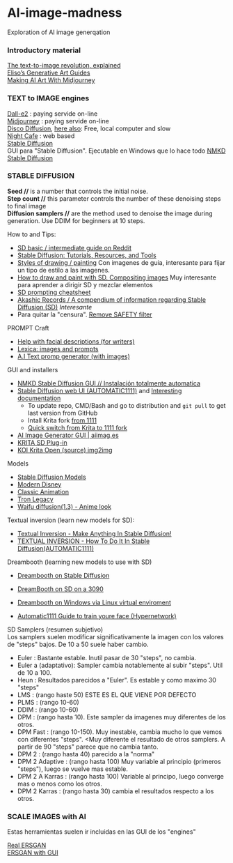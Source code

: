 # AI-image-madness
Exploration of AI image generqation

### Introductory material   
[The text-to-image revolution, explained](https://www.vox.com/23150422/text-to-image-ai-deep-learning)   
[Eliso’s Generative Art Guides](https://botbox.dev/)   
[Making AI Art With Midjourney](https://www.slaphappylarry.com/making-ai-art-with-midjourney/)   

### TEXT to IMAGE engines
[Dall-e2](https://openai.com/dall-e-2/) : paying servide on-line   
[Midjourney](https://www.midjourney.com/home/) : paying servide on-line   
[Disco Diffusion](https://botbox.dev/disco-diffusion-guide/), [here also](http://discodiffusion.com/): Free, local computer and slow    
[Night Cafe](https://creator.nightcafe.studio/text-to-image-art) : web based   
[Stable Diffusion](https://stability.ai/)   
GUI para "Stable Diffusion". Ejecutable en Windows que lo hace todo [NMKD Stable Diffusion](https://nmkd.itch.io/t2i-gui)   

### STABLE DIFFUSION   

**Seed //** is a number that controls the initial noise.    
**Step count //** this parameter controls the number of these denoising steps to final image   
**Diffusion samplers //** are the method used to denoise the image during generation. Use DDIM for beginners at 10 steps.   

How to and Tips:   
- [SD basic / intermediate guide on Reddit](https://www.reddit.com/r/StableDiffusion/comments/x41n87/how_to_get_images_that_dont_suck_a/)   
- [Stable Diffusion: Tutorials, Resources, and Tools](https://stackdiary.com/stable-diffusion-resources/)   
- [Styles of drawing / painting](https://docs.google.com/document/d/1ZtNwY1PragKITY0F4R-f8CarwHojc9Wrf37d0NONHDg/edit#heading=h.kn3gjdhgaoek) Con imagenes de guia, interesante para fijar un tipo de estilo a las imagenes.
- [How to draw and paint with SD. Compositing images](https://andys.page/posts/how-to-draw/#) Muy interesante para aprender a dirigir SD y mezclar elementos   
- [SD prompting cheatsheet](https://moritz.pm/posts/parameters)
- [ Akashic Records / A compendium of information regarding Stable Diffusion (SD)](https://github.com/Maks-s/sd-akashic) *Interesante*   
- Para quitar la "censura". [Remove SAFETY filter](https://www.reddit.com/r/StableDiffusion/comments/wv2nw0/tutorial_how_to_remove_the_safety_filter_in_5/)   

PROMPT Craft
- [Help with facial descriptions (for writers)](https://www.bryndonovan.com/2015/06/16/master-list-of-physical-descriptions/)   
- [Lexica: images and prompts](https://lexica.art/)   
- [A.I Text promp generator (with images)](https://aitextpromptgenerator.com/)

GUI and installers   
- [NMKD Stable Diffusion GUI // Instalación totalmente automatica](https://nmkd.itch.io/t2i-gui)   
- [Stable Diffusion web UI (AUTOMATIC1111)](https://github.com/AUTOMATIC1111/stable-diffusion-webui) and [Interesting documentation](https://hub.tcno.co/ai/stable-diffusion/webui/)    
    - To update repo, CMD/Bash and go to distribution and `git pull` to get last version from GitHub   
    - Intall Krita fork [from 1111](https://github.com/Interpause/auto-sd-krita/wiki/Install-Guide#plugin-installation)   
    - [Quick switch from Krita to 1111 fork](https://github.com/Interpause/auto-sd-krita/wiki/Quick-Switch-Using-Existing-AUTOMATIC1111-Install)   
- [AI Image Generator GUI | aiimag.es](https://sunija.itch.io/aiimages)    
- [KRITA SD Plug-in](https://www.flyingdog.de/sd/en/)   
- [KOI Krita Open (source) img2img](https://github.com/nousr/koi)   

Models    
- [Stable Diffusion Models](https://rentry.org/sdmodels)    
- [Modern Disney](https://huggingface.co/nitrosocke/mo-di-diffusion)    
- [Classic Animation](https://huggingface.co/nitrosocke/classic-anim-diffusion)    
- [Tron Legacy](https://huggingface.co/dallinmackay/Tron-Legacy-diffusion)    
- [Waifu diffusion(1.3) - Anime look](https://huggingface.co/hakurei/waifu-diffusion-v1-3)   

Textual inversion (learn new models for SD):
- [Textual Inversion - Make Anything In Stable Diffusion!](https://www.youtube.com/watch?v=7Lxdk89W2K0&t=91s)    
- [TEXTUAL INVERSION - How To Do It In Stable Diffusion(AUTOMATIC1111)](https://www.youtube.com/watch?v=MLz0iM0M7Fk)    

Dreambooth (learning new models to use with SD)   
- [Dreambooth on Stable Diffusion](https://github.com/gammagec/Dreambooth-SD-optimized)   
- [ DreamBooth on SD on a 3090](https://www.reddit.com/r/StableDiffusion/comments/xo4onu/using_dreambooth_on_sd_on_a_3090_w24gb_vram_about/)   
- [Dreambooth on Windows via Linux virtual enviroment](https://www.youtube.com/watch?v=w6PTviOCYQY&t=0s)   

- [Automatic1111 Guide to train youre face (Hypernetwork)](https://www.youtube.com/watch?v=P1dfwViVOIU)   

SD Samplers (resumen subjetivo)   
Los samplers suelen modificar significativamente la imagen con los valores de "steps" bajos. De 10 a 50 suele haber cambio.    
- Euler : Bastante estable. Inutil pasar de 30 "steps", no cambia.   
- Euler a (adaptativo): Sampler cambia notablemente al subir "steps". Util de 10 a 100.   
- Heun : Resultados parecidos a "Euler". Es estable y como maximo 30 "steps"   
- LMS : (rango haste 50) ESTE ES EL QUE VIENE POR DEFECTO   
- PLMS : (rango  10-60)
- DDIM  : (rango  10-60)   
- DPM : (rango hasta 10). Este sampler da imagenes muy diferentes de los otros.   
- DPM Fast : (rango 10-150). Muy inestable, cambia mucho lo que vemos con diferentes "steps". <Muy diferente el resultado de otros samplers. A partir de 90 "steps" parece que no cambia tanto.   
- DPM 2 : (rango hasta 40) parecido a la "norma"   
- DPM 2 Adaptive : (rango hasta 100) Muy variable al principio (primeros "steps"), luego se vuelve mas estable.   
- DPM 2 A Karras : (rango hasta 100) Variable al principo, luego converge mas o menos como los otros.   
- DPM 2 Karras : (rango hasta 30) cambia el resultados respecto a los otros.   


### SCALE IMAGES with AI   
Estas herramientas suelen ir incluidas en las GUI de los "engines"   

[Real ERSGAN](https://github.com/xinntao/Real-ESRGAN)   
[ERSGAN with GUI](https://github.com/n00mkrad/cupscale)   

